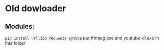 # Old dowloader

## Modules:
`pip install urllib3 requests pytube`
put ffmpeg.exe and youtube-dl.exe in this folder
